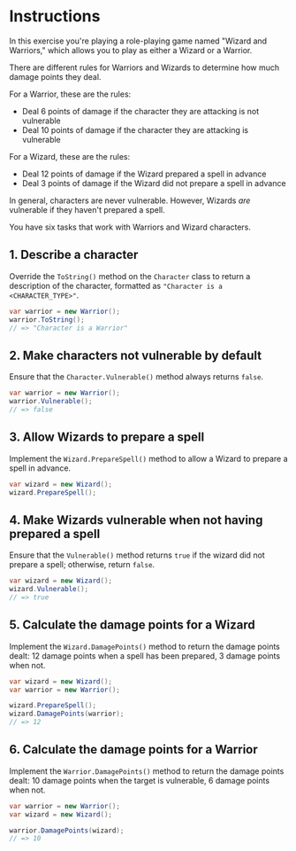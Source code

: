 # Instructions

In this exercise you're playing a role-playing game named "Wizard and Warriors," which allows you to play as either a Wizard or a Warrior.

There are different rules for Warriors and Wizards to determine how much damage points they deal.

For a Warrior, these are the rules:

- Deal 6 points of damage if the character they are attacking is not vulnerable
- Deal 10 points of damage if the character they are attacking is vulnerable

For a Wizard, these are the rules:

- Deal 12 points of damage if the Wizard prepared a spell in advance
- Deal 3 points of damage if the Wizard did not prepare a spell in advance

In general, characters are never vulnerable. However, Wizards _are_ vulnerable if they haven't prepared a spell.

You have six tasks that work with Warriors and Wizard characters.

## 1. Describe a character

Override the `ToString()` method on the `Character` class to return a description of the character, formatted as `"Character is a <CHARACTER_TYPE>"`.

```csharp
var warrior = new Warrior();
warrior.ToString();
// => "Character is a Warrior"
```

## 2. Make characters not vulnerable by default

Ensure that the `Character.Vulnerable()` method always returns `false`.

```csharp
var warrior = new Warrior();
warrior.Vulnerable();
// => false
```

## 3. Allow Wizards to prepare a spell

Implement the `Wizard.PrepareSpell()` method to allow a Wizard to prepare a spell in advance.

```csharp
var wizard = new Wizard();
wizard.PrepareSpell();
```

## 4. Make Wizards vulnerable when not having prepared a spell

Ensure that the `Vulnerable()` method returns `true` if the wizard did not prepare a spell; otherwise, return `false`.

```csharp
var wizard = new Wizard();
wizard.Vulnerable();
// => true
```

## 5. Calculate the damage points for a Wizard

Implement the `Wizard.DamagePoints()` method to return the damage points dealt: 12 damage points when a spell has been prepared, 3 damage points when not.

```csharp
var wizard = new Wizard();
var warrior = new Warrior();

wizard.PrepareSpell();
wizard.DamagePoints(warrior);
// => 12
```

## 6. Calculate the damage points for a Warrior

Implement the `Warrior.DamagePoints()` method to return the damage points dealt: 10 damage points when the target is vulnerable, 6 damage points when not.

```csharp
var warrior = new Warrior();
var wizard = new Wizard();

warrior.DamagePoints(wizard);
// => 10
```
